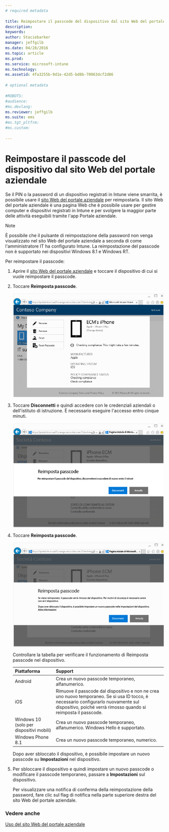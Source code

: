 ```yaml
---
# required metadata

title: Reimpostare il passcode del dispositivo dal sito Web del portale aziendale | Microsoft Intune
description:
keywords:
author: Staciebarker
manager: jeffgilb
ms.date: 04/28/2016
ms.topic: article
ms.prod:
ms.service: microsoft-intune
ms.technology:
ms.assetid: 4fa3255b-9d1e-42d5-bd8b-70963dcf2d86

# optional metadata

#ROBOTS:
#audience:
#ms.devlang:
ms.reviewer: jeffgilb
ms.suite: ems
#ms.tgt_pltfrm:
#ms.custom:

---
```



# Reimpostare il passcode del dispositivo dal sito Web del portale aziendale

Se il PIN o la password di un dispositivo registrati in Intune viene smarrita, è possibile usare il [sito Web del portale aziendale](http://portal.manage.microsoft.com) per reimpostarla. Il sito Web del portale aziendale è una pagina Web che è possibile usare per gestire computer e dispositivi registrati in Intune e per svolgere la maggior parte delle attività eseguibili tramite l'app Portale aziendale.

> [!NOTE] 
> È possibile che il pulsante di reimpostazione della password non venga visualizzato nel sito Web del portale aziendale a seconda di come l'amministratore IT ha configurato Intune. La reimpostazione del passcode non è supportato nei dispositivi Windows 8.1 e Windows RT.

Per reimpostare il passcode:

1.  Aprire il [sito Web del portale aziendale](http://portal.manage.microsoft.com) e toccare il dispositivo di cui si vuole reimpostare il passcode.

2.  Toccare **Reimposta passcode**.

    ![tap-passcode-to-reset](./media/iwp-1-tap-reset-passcode.png)

3.  Toccare **Disconnetti** e quindi accedere con le credenziali aziendali o dell'istituto di istruzione. È necessario eseguire l'accesso entro cinque minuti.

    ![sign-out-sign-back-in](./media/iwp-2-sign-out.png)

4.  Toccare **Reimposta passcode**.

    ![tap-reset-passcode](./media/iwp-3-tap-reset-passcode-after-signin.png)

    Controllare la tabella per verificare il funzionamento di Reimposta passcode nel dispositivo.

    |Piattaforma|Support|
    |------------|-----------|
    |Android|Crea un nuovo passcode temporaneo, alfanumerico.|
    |iOS|Rimuove il passcode dal dispositivo e non ne crea uno nuovo temporaneo. Se si usa ID tocco, è necessario configurarlo nuovamente sul dispositivo, poiché verrà rimosso quando si reimposta il passcode.|
    |Windows 10 (solo per dispositivi mobili)|Crea un nuovo passcode temporaneo, alfanumerico. Windows Hello è supportato.|
    |Windows Phone 8.1|Crea un nuovo passcode temporaneo, numerico.|
    Dopo aver sbloccato il dispositivo, è possibile impostare un nuovo passcode su **Impostazioni** nel dispositivo.

5.  Per sbloccare il dispositivo e quindi impostare un nuovo passcode o modificare il passcode temporaneo, passare a **Impostazioni** sul dispositivo.

    Per visualizzare una notifica di conferma della reimpostazione della password, fare clic sul flag di notifica nella parte superiore destra del sito Web del portale aziendale.

### Vedere anche
[Uso del sito Web del portale aziendale](using-the-intune-company-portal-website.md)

<!--HONumber=May16_HO1-->


